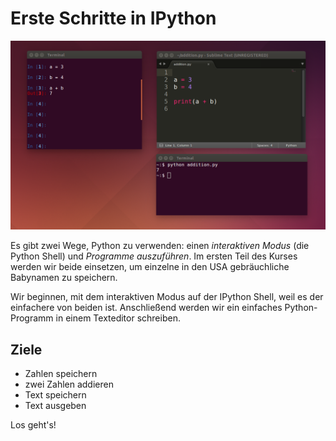 
# Erste Schritte in IPython

![Shell + Programm](python.png)

Es gibt zwei Wege, Python zu verwenden: einen *interaktiven Modus* (die Python Shell) und *Programme auszuführen*. Im ersten Teil des Kurses werden wir beide einsetzen, um einzelne in den USA gebräuchliche Babynamen zu speichern.

Wir beginnen, mit dem interaktiven Modus auf der IPython Shell, weil es der einfachere von beiden ist. Anschließend werden wir ein einfaches Python-Programm in einem Texteditor schreiben.

## Ziele

* Zahlen speichern
* zwei Zahlen addieren
* Text speichern
* Text ausgeben


Los geht's!

